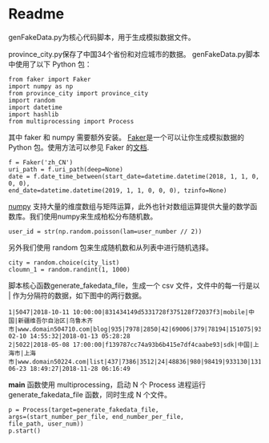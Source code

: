 # Readme

genFakeData.py为核心代码脚本，用于生成模拟数据文件。

province_city.py保存了中国34个省份和对应城市的数据。
genFakeData.py脚本中使用了以下 Python 包：


```
from faker import Faker
import numpy as np
from province_city import province_city
import random
import datetime
import hashlib
from multiprocessing import Process
```

其中 faker 和 numpy 需要额外安装。
[Faker](https://github.com/joke2k/faker)是一个可以让你生成模拟数据的 Python 包。使用方法可以参见 Faker 的[文档](https://faker.readthedocs.io).


```
f = Faker('zh_CN')
uri_path = f.uri_path(deep=None)
date = f.date_time_between(start_date=datetime.datetime(2018, 1, 1, 0, 0, 0),
end_date=datetime.datetime(2019, 1, 1, 0, 0, 0), tzinfo=None)
```

[numpy](https://github.com/numpy/numpy) 支持大量的维度数组与矩阵运算，此外也针对数组运算提供大量的数学函数库。我们使用numpy来生成柏松分布随机数。


```
user_id = str(np.random.poisson(lam=user_number // 2))
```

另外我们使用 random 包来生成随机数和从列表中进行随机选择。


```
city = random.choice(city_list)
cloumn_1 = random.randint(1, 1000)
```

脚本核心函数generate_fakedata_file，生成一个 csv 文件，文件中的每一行是以 | 作为分隔符的数据，如下图中的两行数据。


```
1|5047|2018-10-11 10:00:00|831434149d5331728f375128f72037f3|mobile|中国|新疆维吾尔自治区|乌鲁木齐市|www.domain504710.com|blog|935|7978|2850|42|69006|379|78194|151075|93950|729|2018-02-10 14:55:32|2018-01-13 05:28:28
2|5022|2018-05-08 17:00:00|f139787cc74a93b6b415e7df4caabe93|sdk|中国|上海市|上海市|www.domain50224.com|list|437|7386|3512|24|48836|980|98419|933130|13144|237|2018-06-23 18:49:27|2018-11-28 06:16:49
```

__main__ 函数使用 multiprocessing，启动 N 个 Process 进程运行 generate_fakedata_file 函数，同时生成 N 个文件。


```
p = Process(target=generate_fakedata_file,
args=(start_number_per_file, end_number_per_file,
file_path, user_num))
p.start()
```


